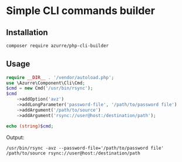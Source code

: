 # Simple CLI commands builder

## Installation

```bash
composer require azurre/php-cli-builder
```

## Usage 
```php
require __DIR__ . '/vendor/autoload.php';
use \Azurre\Component\Cli\Cmd;
$cmd = new Cmd('/usr/bin/rsync');
$cmd
    ->addOption('avz')
    ->addLongParameter('password-file', '/path/to/password file')
    ->addArgument('/path/to/source')
    ->addArgument('rsync://user@host:/destination/path');

echo (string)$cmd;
```

Output:
```
/usr/bin/rsync -avz --password-file='/path/to/password file' /path/to/source rsync://user@host:/destination/path
```

